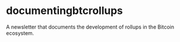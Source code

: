 # documentingbtcrollups
A newsletter that documents the development of rollups in the Bitcoin ecosystem.
